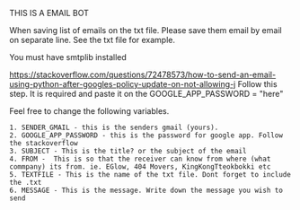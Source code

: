 THIS IS A EMAIL BOT

When saving list of emails on the txt file. Please save them email by email on separate line.
See the txt file for example.

You must have smtplib installed

https://stackoverflow.com/questions/72478573/how-to-send-an-email-using-python-after-googles-policy-update-on-not-allowing-j
Follow this step.
It is required and paste it on the        GOOGLE_APP_PASSWORD = "here"


Feel free to change the following variables.

    1. SENDER_GMAIL - this is the senders gmail (yours).
    2. GOOGLE_APP_PASSWORD - this is the password for google app. Follow the stackoverflow
    3. SUBJECT - This is the title? or the subject of the email
    4. FROM -  This is so that the receiver can know from where (what commpany) its from. ie. EGlow, 404 Movers, KingKongTteokbokki etc
    5. TEXTFILE - This is the name of the txt file. Dont forget to include the .txt
    6. MESSAGE - This is the message. Write down the message you wish to send
  
